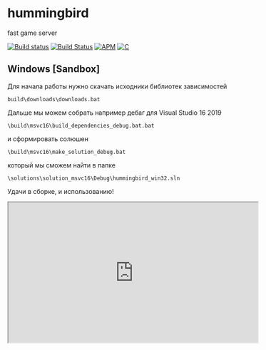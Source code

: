 # hummingbird
fast game server

[![Build status](https://ci.appveyor.com/api/projects/status/mc9j9w88oh24n0ve?svg=true)](https://ci.appveyor.com/project/irov/hummingbird)
[![Build Status](https://travis-ci.org/irov/hummingbird.svg?branch=master)](https://travis-ci.org/irov/hummingbird)
[![APM](https://img.shields.io/apm/l/vim-mode)](https://en.wikipedia.org/wiki/MIT_License)
[![C](https://img.shields.io/badge/language-C-red.svg)](https://en.wikipedia.org/wiki/C_(programming_language))

## Windows [Sandbox]

Для начала работы нужно скачать исходники библиотек зависимостей

`build\downloads\downloads.bat`
    
Дальше мы можем собрать например дебаг для Visual Studio 16 2019

`\build\msvc16\build_dependencies_debug.bat.bat`

и сформировать солюшен

`\build\msvc16\make_solution_debug.bat`
    
который мы сможем найти в папке

`\solutions\solution_msvc16\Debug\hummingbird_win32.sln`

Удачи в сборке, и использованию!

<a href="https://dbdiagram.io/embed/5e2d75ec9e76504e0ef0a92f"><iframe width="560" height="315" src='https://dbdiagram.io/embed/5e2d75ec9e76504e0ef0a92f'/></a>

### MongoDB
https://www.mongodb.com/download-center/community
### Redis
https://github.com/dmajkic/redis/downloads

[![CodeFactor](https://www.codefactor.io/repository/github/irov/hummingbird/badge)](https://www.codefactor.io/repository/github/irov/hummingbird) [![Codacy Badge](https://api.codacy.com/project/badge/Grade/21af5c85dcc1429bb380225862f5cc73)](https://www.codacy.com/manual/irov13/hummingbird?utm_source=github.com&amp;utm_medium=referral&amp;utm_content=irov/hummingbird&amp;utm_campaign=Badge_Grade)